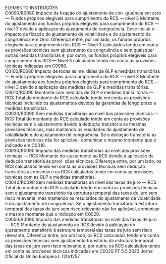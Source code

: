  
ELEMENTO  INSTRUÇÕES  
C0090/R0080  Impacto da fixação do 
ajustamento de con ­
gruência em zero — 
Fundos próprios elegíveis 
para cumprimento do 
RCS — nível 3  Montante do ajustamento aos fundos próprios elegíveis para cumprimento do RCS — 
nível 3 devido à aplicação do ajustamento de congruência. Deve incluir o impacto da 
fixação do ajustamento de volatilidade e do ajustamento de congruência em zero. 
Diferença entre, por um lado, os fundos próprios elegíveis para cumprimento dos RCS 
— Nível 3 calculados tendo em conta as provisões técnicas sem ajustamento de 
congruência e sem quaisquer outras medidas transitórias e, por outro, os fundos 
próprios elegíveis para cumprimento dos RCS — Nível 3 calculados tendo em conta 
as provisões técnicas indicadas em C0060.  
C0100/R0080  Impacto de todas as me ­
didas de GLP e medidas 
transitórias — Fundos 
próprios elegíveis para 
cumprimento do RCS — 
nível 3  Montante do ajustamento aos fundos próprios elegíveis para cumprimento do RCS — 
nível 3 devido à aplicação das medidas de GLP e medidas transitórias.  
C0010/R0090  Montante com medidas 
de GLP e medidas transi ­
tórias — RCS  Total do montante do RCS calculado tendo em conta as provisões técnicas incluindo os 
ajustamentos devidos às garantias de longo prazo e medidas transitórias.  
C0020/R0090  Sem medidas transitórias 
ao nível das provisões 
técnicas — RCS  Total do montante do RCS calculado tendo em conta as provisões técnicas sem o 
ajustamento devido à dedução transitória às mesmas provisões técnicas, mas mantendo 
os resultados do ajustamento de volatilidade e do ajustamento de congruência. 
Se a dedução transitória às provisões técnicas não for aplicável, comunicar o mesmo 
montante que o indicado em C0010.  
C0030/R0090  Impacto das medidas 
transitórias ao nível das 
provisões técnicas — RCS  Montante do ajustamento ao RCS devido à aplicação da dedução transitória às provi ­
sões técnicas. 
Diferença entre, por um lado, os RCS calculados tendo em conta as provisões técnicas 
sem dedução transitória às mesmas e os RCS calculados tendo em conta as provisões 
técnicas com as GLP e medidas transitórias.  
C0040/R0090  Sem medidas transitórias 
ao nível das taxas de juro 
— RCS  Total do montante do RCS calculado tendo em conta as provisões técnicas sem o 
ajustamento transitório da estrutura temporal das taxas de juro sem risco relevante, 
mas mantendo os resultados do ajustamento de volatilidade e do ajustamento de 
congruência. 
Se o ajustamento transitório à estrutura temporal das taxas de juro sem risco relevante 
não for aplicável, comunicar o mesmo montante que o indicado em C0020.  
C0050/R0090  Impacto das medidas 
transitórias ao nível das 
taxas de juro — RCS  Montante do ajustamento ao RCS devido à aplicação do ajustamento transitório à 
estrutura temporal das taxas de juro sem risco relevante. 
Diferença entre, por um lado, os RCS calculados tendo em conta as provisões técnicas 
sem ajustamento transitório da estrutura temporal das taxas de juro sem risco relevante 
e, por outro, os RCS calculados tendo em conta as provisões técnicas indicadas em 
C0020.PT  5.5.2023 Jornal Oficial da União Europeia L 120/1257